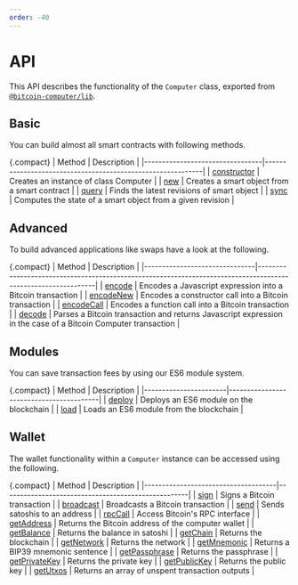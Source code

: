 ```yaml
---
order: -40
---
```


# API

This API describes the functionality of the `Computer` class, exported from [`@bitcoin-computer/lib`](https://www.npmjs.com/package/@bitcoin-computer/lib).

## Basic

You can build almost all smart contracts with following methods.

{.compact}
| Method                          | Description                                                |
|---------------------------------|------------------------------------------------------------|
| [constructor](./constructor.md) | Creates an instance of class Computer                      |
| [new](./new.md)                 | Creates a smart object from a smart contract               |
| [query](./query.md)             | Finds the latest revisions of smart object                 |
| [sync](./sync.md)               | Computes the state of a smart object from a given revision |

## Advanced

To build advanced applications like swaps have a look at the following.

{.compact}
| Method                        | Description                                                                                                  |
|-------------------------------|--------------------------------------------------------------------------------------------------------------|
| [encode](./encode.md)         | Encodes a Javascript expression into a Bitcoin transaction                                                   |
| [encodeNew](./encodeNew.md)   | Encodes a constructor call into a Bitcoin transaction                                                        |
| [encodeCall](./encodeCall.md) | Encodes a function call into a Bitcoin transaction                                                           |
| [decode](./decode.md)         | Parses a Bitcoin transaction and returns Javascript expression in the case of a Bitcoin Computer transaction |

## Modules

You can save transaction fees by using our ES6 module system.

{.compact}
| Method                | Description                             |
|-----------------------|-----------------------------------------|
| [deploy](./deploy.md) | Deploys an ES6 module on the blockchain |
| [load](./load.md)     | Loads an ES6 module from the blockchain |

## Wallet

The wallet functionality within a `Computer` instance can be accessed using the following.

{.compact}
| Method                              | Description                                        |
|-------------------------------------|----------------------------------------------------|
| [sign](./sign.md)                   | Signs a Bitcoin transaction                        |
| [broadcast](./broadcast.md)         | Broadcasts a Bitcoin transaction                   |
| [send](./send.md)                   | Sends satoshis to an address                       |
| [rpcCall](./rpcCall.md)             | Access Bitcoin's RPC interface                     |
| [getAddress](./getAddress.md)       | Returns the Bitcoin address of the computer wallet |
| [getBalance](./getBalance.md)       | Returns the balance in satoshi                     |
| [getChain](./getChain.md)           | Returns the blockchain                             |
| [getNetwork](./getNetwork.md)       | Returns the network                                |
| [getMnemonic](./getMnemonic.md)     | Returns a BIP39 mnemonic sentence                  |
| [getPassphrase](./getPassphrase.md) | Returns the passphrase                             |
| [getPrivateKey](./getPrivateKey.md) | Returns the private key                            |
| [getPublicKey](./getPublicKey.md)   | Returns the public key                             |
| [getUtxos](./getUtxos.md)           | Returns an array of unspent transaction outputs    |
